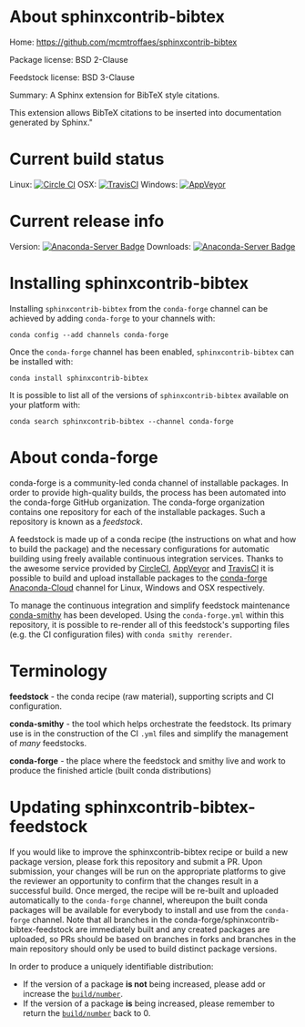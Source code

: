 About sphinxcontrib-bibtex
==========================

Home: https://github.com/mcmtroffaes/sphinxcontrib-bibtex

Package license: BSD 2-Clause

Feedstock license: BSD 3-Clause

Summary: A Sphinx extension for BibTeX style citations.

This extension allows BibTeX citations to be inserted into documentation generated by Sphinx."

Current build status
====================

Linux: [![Circle CI](https://circleci.com/gh/conda-forge/sphinxcontrib-bibtex-feedstock.svg?style=shield)](https://circleci.com/gh/conda-forge/sphinxcontrib-bibtex-feedstock)
OSX: [![TravisCI](https://travis-ci.org/conda-forge/sphinxcontrib-bibtex-feedstock.svg?branch=master)](https://travis-ci.org/conda-forge/sphinxcontrib-bibtex-feedstock)
Windows: [![AppVeyor](https://ci.appveyor.com/api/projects/status/github/conda-forge/sphinxcontrib-bibtex-feedstock?svg=True)](https://ci.appveyor.com/project/conda-forge/sphinxcontrib-bibtex-feedstock/branch/master)

Current release info
====================
Version: [![Anaconda-Server Badge](https://anaconda.org/conda-forge/sphinxcontrib-bibtex/badges/version.svg)](https://anaconda.org/conda-forge/sphinxcontrib-bibtex)
Downloads: [![Anaconda-Server Badge](https://anaconda.org/conda-forge/sphinxcontrib-bibtex/badges/downloads.svg)](https://anaconda.org/conda-forge/sphinxcontrib-bibtex)

Installing sphinxcontrib-bibtex
===============================

Installing `sphinxcontrib-bibtex` from the `conda-forge` channel can be achieved by adding `conda-forge` to your channels with:

```
conda config --add channels conda-forge
```

Once the `conda-forge` channel has been enabled, `sphinxcontrib-bibtex` can be installed with:

```
conda install sphinxcontrib-bibtex
```

It is possible to list all of the versions of `sphinxcontrib-bibtex` available on your platform with:

```
conda search sphinxcontrib-bibtex --channel conda-forge
```


About conda-forge
=================

conda-forge is a community-led conda channel of installable packages.
In order to provide high-quality builds, the process has been automated into the
conda-forge GitHub organization. The conda-forge organization contains one repository
for each of the installable packages. Such a repository is known as a *feedstock*.

A feedstock is made up of a conda recipe (the instructions on what and how to build
the package) and the necessary configurations for automatic building using freely
available continuous integration services. Thanks to the awesome service provided by
[CircleCI](https://circleci.com/), [AppVeyor](http://www.appveyor.com/)
and [TravisCI](https://travis-ci.org/) it is possible to build and upload installable
packages to the [conda-forge](https://anaconda.org/conda-forge)
[Anaconda-Cloud](http://docs.anaconda.org/) channel for Linux, Windows and OSX respectively.

To manage the continuous integration and simplify feedstock maintenance
[conda-smithy](http://github.com/conda-forge/conda-smithy) has been developed.
Using the ``conda-forge.yml`` within this repository, it is possible to re-render all of
this feedstock's supporting files (e.g. the CI configuration files) with ``conda smithy rerender``.


Terminology
===========

**feedstock** - the conda recipe (raw material), supporting scripts and CI configuration.

**conda-smithy** - the tool which helps orchestrate the feedstock.
                   Its primary use is in the construction of the CI ``.yml`` files
                   and simplify the management of *many* feedstocks.

**conda-forge** - the place where the feedstock and smithy live and work to
                  produce the finished article (built conda distributions)


Updating sphinxcontrib-bibtex-feedstock
=======================================

If you would like to improve the sphinxcontrib-bibtex recipe or build a new
package version, please fork this repository and submit a PR. Upon submission,
your changes will be run on the appropriate platforms to give the reviewer an
opportunity to confirm that the changes result in a successful build. Once
merged, the recipe will be re-built and uploaded automatically to the
`conda-forge` channel, whereupon the built conda packages will be available for
everybody to install and use from the `conda-forge` channel.
Note that all branches in the conda-forge/sphinxcontrib-bibtex-feedstock are
immediately built and any created packages are uploaded, so PRs should be based
on branches in forks and branches in the main repository should only be used to
build distinct package versions.

In order to produce a uniquely identifiable distribution:
 * If the version of a package **is not** being increased, please add or increase
   the [``build/number``](http://conda.pydata.org/docs/building/meta-yaml.html#build-number-and-string).
 * If the version of a package **is** being increased, please remember to return
   the [``build/number``](http://conda.pydata.org/docs/building/meta-yaml.html#build-number-and-string)
   back to 0.
